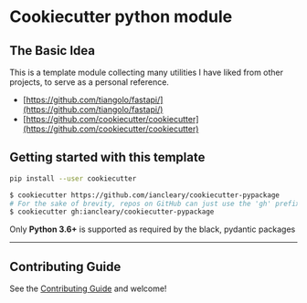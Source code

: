 # Cookiecutter python module

## The Basic Idea

This is a template module collecting many utilities I have liked from other projects, to serve as a personal reference.

- [https://github.com/tiangolo/fastapi/](https://github.com/tiangolo/fastapi/)
- [https://github.com/cookiecutter/cookiecutter](https://github.com/cookiecutter/cookiecutter)

## Getting started with this template

```bash
pip install --user cookiecutter

$ cookiecutter https://github.com/iancleary/cookiecutter-pypackage
# For the sake of brevity, repos on GitHub can just use the 'gh' prefix
$ cookiecutter gh:iancleary/cookiecutter-pypackage
```

Only **Python 3.6+** is supported as required by the black, pydantic packages

----------

## Contributing Guide

See the [Contributing Guide](CONTRIBUTING.md) and welcome!
